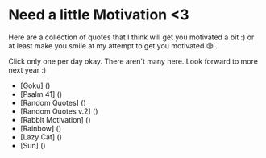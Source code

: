 # Need a little Motivation <3 

Here are a collection of quotes that I think will get you motivated a bit :) or at least make you smile at my attempt to get you motivated :sleepy: . 

Click only one per day okay. There aren't many here. Look forward to more next year :)
- [Goku] ()
- [Psalm 41] ()
- [Random Quotes] ()
- [Random Quotes v.2] ()
- [Rabbit Motivation] ()
- [Rainbow] ()
- [Lazy Cat] ()
- [Sun] ()
